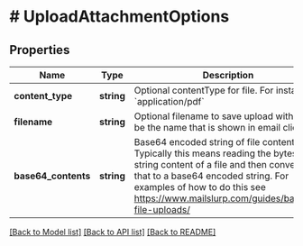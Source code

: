 # # UploadAttachmentOptions

## Properties

Name | Type | Description | Notes
------------ | ------------- | ------------- | -------------
**content_type** | **string** | Optional contentType for file. For instance &#x60;application/pdf&#x60; | [optional] 
**filename** | **string** | Optional filename to save upload with. Will be the name that is shown in email clients | [optional] 
**base64_contents** | **string** | Base64 encoded string of file contents. Typically this means reading the bytes or string content of a file and then converting that to a base64 encoded string. For examples of how to do this see https://www.mailslurp.com/guides/base64-file-uploads/ | 

[[Back to Model list]](../../README#documentation-for-models) [[Back to API list]](../../README#documentation-for-api-endpoints) [[Back to README]](../../README)


